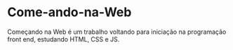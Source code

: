 # Come-ando-na-Web
Começando na Web é um trabalho voltando para iniciação na programação front end, estudando HTML, CSS e JS.
